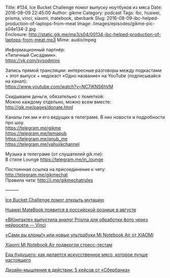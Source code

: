 Title: #134, Ice Bucket Challenge помог выпуску ноутбуков из мяса
Date: 2016-08-09 22:45:00
Author: gikme
Category: podcast
Tags: ibc, huawei, prisma, vinci, xiaomi, matebook, sberbank
Slug: 2016-08-09-ibc-helped-production-of-laptops-from-meat
Image: /images/episodes/gikme-pic-s04e134-2.jpg  
Enclosure: http://static.gik.me/mp3/s04/00134-ibc-helped-production-of-laptops-from-meat.mp3
Mime: audio/mpeg


Информационный партнёр:  
«Типичный Сисадмин».  
<https://vk.com/sysodmins>

Запись прямой трансляции: интересные разговоры между подкастами + этот выпуск + недокаст «Одно название» на YouTube (подписывайся на канал):  
<https://www.youtube.com/watch?v=NC7iKNS6hVM>

Скидываем деньги, обязательно с пометкой:  
Можно каждому отдельно, можно всем вместе:  
<http://gik.me/pages/donate.html>

Каналы гик.ми и его ведущих в телеграме. В них новости и подробности про шоу.  
<https://telegram.me/gikme>  
<https://telegram.me/temapub>  
<https://telegram.me/qnub_me>  
<https://telegram.me/yahujikchannel>

Музыка в телеграме (от слушателей gik.me):  
В стиле Lounge <https://telegram.me/in_lounge>

Постоянная ссылка на присоединение к чяту: <http://telegram.me/gikmechat>  
Правила чата: <http://j.mp/gikmechatrules>

———

[Ice Bucket Сhallenge помог открыть мутацию](https://geektimes.ru/post/278956/)

[Huawei MateBook появится в российской рознице в августе](http://4pda.ru/2016/07/28/313827/)

[«ВКонтакте» выпустила аналог Prisma для обработки фото через нейросети — Vinci](https://vc.ru/n/vk-vinci)

[«Сами вы клоны!» или новые ультрабуки Mi Notebook Air от XIAOMI](https://geektimes.ru/company/gearbest/blog/279018/)

[Xiaomi Mi Notebook Air подвергли стресс-тестам](http://4pda.ru/2016/07/28/313774/)

[Еда будущего: как делается искусственное мясо, которое лучше настоящего](http://daily.afisha.ru/technology/2426-eda-buduschego-kak-delaetsya-iskusstvennoe-myaso-neotlichimoe-ot-nastoyaschego/)

[Дизайн-мышление в действии: 5 кейсов от «Сбербанка»](https://vc.ru/p/sbrf-design-how)
